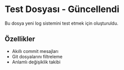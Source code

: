 # Test Dosyası - Güncellendi

Bu dosya yeni log sistemini test etmek için oluşturuldu.

## Özellikler
- Akıllı commit mesajları
- Git dosyalarını filtreleme
- Anlamlı değişiklik takibi
